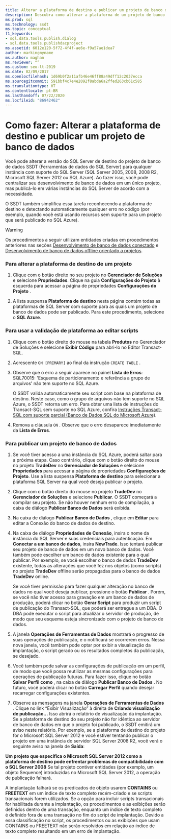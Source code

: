 ```yaml
---
title: Alterar a plataforma de destino e publicar um projeto de banco de dados
description: Descubra como alterar a plataforma de um projeto de banco de dados do SQL Server Data Tools para uma instância compatível do SQL Server. Saiba como publicar um projeto de banco de dados.
ms.prod: sql
ms.technology: ssdt
ms.topic: conceptual
f1_keywords:
- sql.data.tools.publish.dialog
- sql.data.tools.publishdacproject
ms.assetid: 6012e120-5f72-4f4f-ae6e-f9a57ae1dea7
author: markingmyname
ms.author: maghan
ms.reviewer: “”
ms.custom: seo-lt-2019
ms.date: 02/09/2017
ms.openlocfilehash: 1d69b0f2a11afb46e46ff88a49dff12c2037ecca
ms.sourcegitcommit: 591bbf4c7e4e2092f8abda6a2ffed263cb61c585
ms.translationtype: HT
ms.contentlocale: pt-BR
ms.lasthandoff: 07/22/2020
ms.locfileid: "86942462"
---
```

# <a name="how-to-change-target-platform-and-publish-a-database-project"></a>Como fazer: Alterar a plataforma de destino e publicar um projeto de banco de dados

Você pode alterar a versão do SQL Server de destino do projeto de banco de dados SSDT (Ferramentas de dados do SQL Server) para qualquer instância com suporte do SQL Server (SQL Server 2005, 2008, 2008 R2, Microsoft SQL Server 2012 ou SQL Azure). Ao fazer isso, você pode centralizar seu desenvolvimento de banco de dados em um único projeto, mas publicá-lo em várias instâncias do SQL Server de acordo com a necessidade.  
  
O SSDT também simplifica essa tarefa reconhecendo a plataforma de destino e detectando automaticamente qualquer erro no código (por exemplo, quando você está usando recursos sem suporte para um projeto que será publicado no SQL Azure).  
  
> [!WARNING]  
> Os procedimentos a seguir utilizam entidades criadas em procedimentos anteriores nas seções [Desenvolvimento de banco de dados conectado](../ssdt/connected-database-development.md) e [Desenvolvimento de banco de dados offline orientado a projetos](../ssdt/project-oriented-offline-database-development.md).  
  
### <a name="to-change-a-projects-target-platform"></a>Para alterar a plataforma de destino de um projeto  
  
1.  Clique com o botão direito no seu projeto no **Gerenciador de Soluções** e selecione **Propriedades**. Clique na guia **Configurações do Projeto** à esquerda para acessar a página de propriedades **Configurações do Projeto** .  
  
2.  A lista suspensa **Plataforma de destino** nesta página contém todas as plataformas de SQL Server com suporte para as quais um projeto de banco de dados pode ser publicado. Para este procedimento, selecione o **SQL Azure**.  
  
### <a name="to-use-platform-validation-when-editing-scripts"></a>Para usar a validação de plataforma ao editar scripts  
  
1.  Clique com o botão direito do mouse na tabela **Produtos** no Gerenciador de Soluções e selecione **Exibir Código** para abri-lo no Editor Transact\-SQL.  
  
2.  Acrescente `ON [PRIMARY]` ao final da instrução `CREATE TABLE` .  
  
3.  Observe que o erro a seguir aparece no painel **Lista de Erros**: SQL70015: 'Esquema de particionamento e referência a grupo de arquivos' não tem suporte no SQL Azure.  
  
    O SSDT valida automaticamente seu script com base na plataforma de destino. Neste caso, como o grupo de arquivos não tem suporte no SQL Azure, o SSDT retorna um erro. Para obter uma lista de instruções do Transact\-SQL sem suporte no SQL Azure, confira [Instruções Transact-SQL com suporte parcial (Banco de Dados SQL do Microsoft Azure)](https://msdn.microsoft.com/library/ee336267.aspx).  
  
4.  Remova a cláusula `ON` . Observe que o erro desaparece imediatamente da **Lista de Erros**.  
  
### <a name="to-publish-a-database-project"></a>Para publicar um projeto de banco de dados  
  
1.  Se você tiver acesso a uma instância do SQL Azure, poderá saltar para a próxima etapa. Caso contrário, clique com o botão direito do mouse no projeto **TradeDev** no **Gerenciador de Soluções** e selecione **Propriedades** para acessar a página de propriedades **Configurações de Projeto**. Use a lista suspensa **Plataforma de destino** para selecionar a plataforma SQL Server na qual você deseja publicar o projeto.  
  
2.  Clique com o botão direito do mouse no projeto **TradeDev** no **Gerenciador de Soluções** e selecione **Publicar**. O SSDT começará a compilar seu projeto. Se não houver nenhum erro de compilação, a caixa de diálogo **Publicar Banco de Dados** será exibida.  
  
3.  Na caixa de diálogo **Publicar Banco de Dados** , clique em **Editar** para editar a Conexão do banco de dados de destino.  
  
4.  Na caixa de diálogo **Propriedades de Conexão**, insira o nome da instância do SQL Server e suas credenciais para autenticação. Em **Conectar a um banco de dados**, insira **NewTrade**. Isso tentará publicar seu projeto de banco de dados em um novo banco de dados. Você também pode escolher um banco de dados existente para o qual publicar. Por exemplo, se você escolher o banco de dados **TradeDev** existente, todas as alterações que você fez nos objetos (como scripts) no projeto **TradeDev** offline serão propagadas para o banco de dados **TradeDev** online.  
  
    Se você tiver permissão para fazer qualquer alteração no banco de dados no qual você deseja publicar, pressione o botão **Publicar** . Porém, se você não tiver acesso para gravação em um banco de dados de produção, poderá clicar no botão **Gerar Script** para produzir um script de publicação do Transact\-SQL, que poderá ser entregue a um DBA. O DBA pode executar o script para atualizar o servidor de produção, de modo que seu esquema esteja sincronizado com o projeto de banco de dados.  
  
5.  A janela **Operações de Ferramentas de Dados**  mostrará o progresso de suas operações de publicação, e o notificará se ocorrerem erros. Nessa nova janela, você também pode optar por exibir a visualização da implantação, o script gerado ou os resultados completos da publicação, se desejado.  
  
6.  Você também pode salvar as configurações de publicação em um perfil, de modo que você possa reutilizar as mesmas configurações para operações de publicação futuras. Para fazer isso, clique no botão **Salvar Perfil como** , na caixa de diálogo **Publicar Banco de Dados** . No futuro, você poderá clicar no botão **Carregar Perfil** quando desejar recarregar configurações existentes.  
  
7.  Observe as mensagens na janela **Operações de Ferramentas de Dados** . Clique no link “Exibir Visualização” à direita de **Criando visualização de publicação...** Isso abrirá o relatório de visualização da implantação. Se a plataforma de destino do seu projeto não for idêntica ao servidor de banco de dados em que o projeto foi publicado, o SSDT emitirá um aviso neste relatório.  Por exemplo, se a plataforma de destino do projeto for o Microsoft SQL Server 2012 e você estiver tentando publicar o projeto em uma instância do servidor SQL Server 2008 R2, você verá o seguinte aviso na janela de **Saída**:  
  
**Um projeto que especifica o Microsoft SQL Server 2012 como a plataforma de destino pode enfrentar problemas de compatibilidade com o SQL Server 2008**   Se tal projeto contiver entidades (por exemplo, um objeto Sequence) introduzidas no Microsoft SQL Server 2012, a operação de publicação falhará.  
  
A implantação falhará se os predicados de objeto usarem **CONTAINS** ou **FREETEXT** em um índice de texto completo recém-criado e se scripts transacionais forem utilizados. Se a opção para incluir scripts transacionais for habilitada durante a implantação, os procedimentos e as exibições serão definidos dentro de uma transação, enquanto um índice de texto completo é definido fora de uma transação no fim do script de implantação. Devido a essa classificação no script, os procedimentos ou as exibições que usam CONTAINS ou FREETEXT não serão resolvidos em relação ao índice de texto completo resultando em um erro de implantação.  
  
